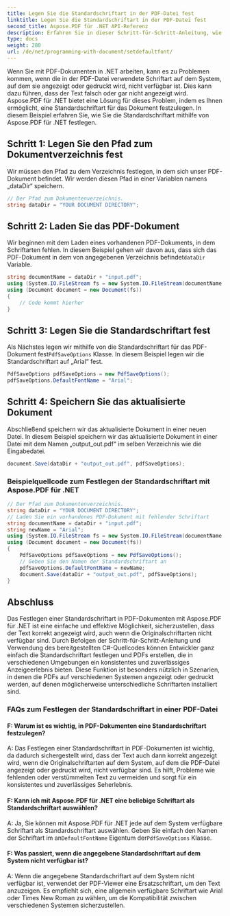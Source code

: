 ```yaml
---
title: Legen Sie die Standardschriftart in der PDF-Datei fest
linktitle: Legen Sie die Standardschriftart in der PDF-Datei fest
second_title: Aspose.PDF für .NET API-Referenz
description: Erfahren Sie in dieser Schritt-für-Schritt-Anleitung, wie Sie mit Aspose.PDF für .NET die Standardschriftart in einer PDF-Datei festlegen.
type: docs
weight: 280
url: /de/net/programming-with-document/setdefaultfont/
---
```

Wenn Sie mit PDF-Dokumenten in .NET arbeiten, kann es zu Problemen kommen, wenn die in der PDF-Datei verwendete Schriftart auf dem System, auf dem sie angezeigt oder gedruckt wird, nicht verfügbar ist. Dies kann dazu führen, dass der Text falsch oder gar nicht angezeigt wird. Aspose.PDF für .NET bietet eine Lösung für dieses Problem, indem es Ihnen ermöglicht, eine Standardschriftart für das Dokument festzulegen. In diesem Beispiel erfahren Sie, wie Sie die Standardschriftart mithilfe von Aspose.PDF für .NET festlegen.

## Schritt 1: Legen Sie den Pfad zum Dokumentverzeichnis fest

Wir müssen den Pfad zu dem Verzeichnis festlegen, in dem sich unser PDF-Dokument befindet. Wir werden diesen Pfad in einer Variablen namens „dataDir“ speichern.

```csharp
// Der Pfad zum Dokumentenverzeichnis.
string dataDir = "YOUR DOCUMENT DIRECTORY";
```

## Schritt 2: Laden Sie das PDF-Dokument

 Wir beginnen mit dem Laden eines vorhandenen PDF-Dokuments, in dem Schriftarten fehlen. In diesem Beispiel gehen wir davon aus, dass sich das PDF-Dokument in dem von angegebenen Verzeichnis befindet`dataDir` Variable.

```csharp
string documentName = dataDir + "input.pdf";
using (System.IO.FileStream fs = new System.IO.FileStream(documentName, System.IO.FileMode.Open))
using (Document document = new Document(fs))
{
    // Code kommt hierher
}
```

## Schritt 3: Legen Sie die Standardschriftart fest

 Als Nächstes legen wir mithilfe von die Standardschriftart für das PDF-Dokument fest`PdfSaveOptions` Klasse. In diesem Beispiel legen wir die Standardschriftart auf „Arial“ fest.

```csharp
PdfSaveOptions pdfSaveOptions = new PdfSaveOptions();
pdfSaveOptions.DefaultFontName = "Arial";
```

## Schritt 4: Speichern Sie das aktualisierte Dokument

Abschließend speichern wir das aktualisierte Dokument in einer neuen Datei. In diesem Beispiel speichern wir das aktualisierte Dokument in einer Datei mit dem Namen „output_out.pdf“ im selben Verzeichnis wie die Eingabedatei.

```csharp
document.Save(dataDir + "output_out.pdf", pdfSaveOptions);
```

### Beispielquellcode zum Festlegen der Standardschriftart mit Aspose.PDF für .NET

```csharp
// Der Pfad zum Dokumentenverzeichnis.
string dataDir = "YOUR DOCUMENT DIRECTORY";
// Laden Sie ein vorhandenes PDF-Dokument mit fehlender Schriftart
string documentName = dataDir + "input.pdf";
string newName = "Arial";
using (System.IO.FileStream fs = new System.IO.FileStream(documentName, System.IO.FileMode.Open))
using (Document document = new Document(fs))
{
	PdfSaveOptions pdfSaveOptions = new PdfSaveOptions();
	// Geben Sie den Namen der Standardschriftart an
	pdfSaveOptions.DefaultFontName = newName;
	document.Save(dataDir + "output_out.pdf", pdfSaveOptions);
}
```

## Abschluss

Das Festlegen einer Standardschriftart in PDF-Dokumenten mit Aspose.PDF für .NET ist eine einfache und effektive Möglichkeit, sicherzustellen, dass der Text korrekt angezeigt wird, auch wenn die Originalschriftarten nicht verfügbar sind. Durch Befolgen der Schritt-für-Schritt-Anleitung und Verwendung des bereitgestellten C#-Quellcodes können Entwickler ganz einfach die Standardschriftart festlegen und PDFs erstellen, die in verschiedenen Umgebungen ein konsistentes und zuverlässiges Anzeigeerlebnis bieten. Diese Funktion ist besonders nützlich in Szenarien, in denen die PDFs auf verschiedenen Systemen angezeigt oder gedruckt werden, auf denen möglicherweise unterschiedliche Schriftarten installiert sind.

### FAQs zum Festlegen der Standardschriftart in einer PDF-Datei

#### F: Warum ist es wichtig, in PDF-Dokumenten eine Standardschriftart festzulegen?

A: Das Festlegen einer Standardschriftart in PDF-Dokumenten ist wichtig, da dadurch sichergestellt wird, dass der Text auch dann korrekt angezeigt wird, wenn die Originalschriftarten auf dem System, auf dem die PDF-Datei angezeigt oder gedruckt wird, nicht verfügbar sind. Es hilft, Probleme wie fehlenden oder verstümmelten Text zu vermeiden und sorgt für ein konsistentes und zuverlässiges Seherlebnis.

#### F: Kann ich mit Aspose.PDF für .NET eine beliebige Schriftart als Standardschriftart auswählen?

 A: Ja, Sie können mit Aspose.PDF für .NET jede auf dem System verfügbare Schriftart als Standardschriftart auswählen. Geben Sie einfach den Namen der Schriftart im an`DefaultFontName` Eigentum der`PdfSaveOptions` Klasse.

#### F: Was passiert, wenn die angegebene Standardschriftart auf dem System nicht verfügbar ist?

A: Wenn die angegebene Standardschriftart auf dem System nicht verfügbar ist, verwendet der PDF-Viewer eine Ersatzschriftart, um den Text anzuzeigen. Es empfiehlt sich, eine allgemein verfügbare Schriftart wie Arial oder Times New Roman zu wählen, um die Kompatibilität zwischen verschiedenen Systemen sicherzustellen.